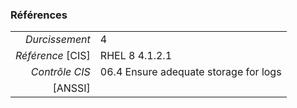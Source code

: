 ### Références

|                 |    |
|----------------:|:---|
|   *Durcissement*| 4 |
|*Référence* [CIS]| RHEL 8 4.1.2.1 |
|   *Contrôle CIS*| 06.4 Ensure adequate storage for logs |
|          [ANSSI]|  |
